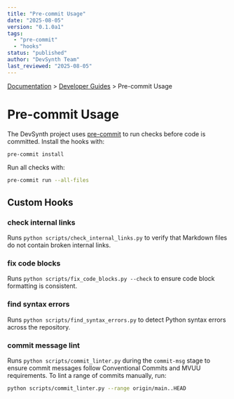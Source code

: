 ```yaml
---
title: "Pre-commit Usage"
date: "2025-08-05"
version: "0.1.0a1"
tags:
  - "pre-commit"
  - "hooks"
status: "published"
author: "DevSynth Team"
last_reviewed: "2025-08-05"
---
```


<div class="breadcrumbs">
<a href="../index.md">Documentation</a> &gt; <a href="index.md">Developer Guides</a> &gt; Pre-commit Usage
</div>

# Pre-commit Usage

The DevSynth project uses [pre-commit](https://pre-commit.com/) to run checks before code is committed.
Install the hooks with:

```bash
pre-commit install
```

Run all checks with:

```bash
pre-commit run --all-files
```

## Custom Hooks

### check internal links

Runs `python scripts/check_internal_links.py` to verify that Markdown files do not contain broken internal links.

### fix code blocks

Runs `python scripts/fix_code_blocks.py --check` to ensure code block formatting is consistent.

### find syntax errors

Runs `python scripts/find_syntax_errors.py` to detect Python syntax errors across the repository.

### commit message lint

Runs `python scripts/commit_linter.py` during the `commit-msg` stage to ensure
commit messages follow Conventional Commits and MVUU requirements. To lint a
range of commits manually, run:

```bash
python scripts/commit_linter.py --range origin/main..HEAD
```
